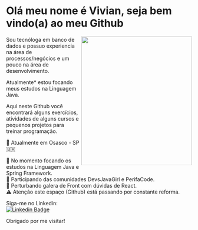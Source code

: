 # Olá meu nome é Vivian, seja bem vindo(a) ao meu Github

<img align="right" width="300" height="350" src="https://i.imgur.com/rRds9mZ.png">
 
Sou tecnóloga em banco de dados e possuo experiencia na área de processos/negócios e um pouco na área de desenvolvimento.

Atualmente* estou focando meus estudos na Linguagem Java.

Aqui neste Github você encontrará alguns exercícios, atividades de alguns cursos e pequenos projetos para treinar programação.

<p align="left">

:round_pushpin: Atualmente em Osasco - SP 🇧🇷 <br>
<!--🔭 Atualmente trabalhando na Invillia <br> -->
:book: No momento focando os estudos na Linguagem Java e Spring Framework. <br>
:information_desk_person: Participando das comunidades DevsJavaGirl e PerifaCode.<br>
🤔 Perturbando galera de Front com dúvidas de React. <br>
:warning: Atenção este espaço (Github) está passando por constante reforma. <br>

</p>

Siga-me no Linkedin: <br>
[![Linkedin Badge](https://img.shields.io/badge/-LinkedIn-blue?style=flat-square&logo=Linkedin&logoColor=white&link=https://www.linkedin.com/in/vivianbarbosareis)](https://www.linkedin.com/in/vivianbarbosareis)

Obrigado por me visitar!
<!--
**vivianreis/vivianreis** is a ✨ _special_ ✨ repository because its `README.md` (this file) appears on your GitHub profile.

Here are some ideas to get you started:

- 🔭 I’m currently working on ...
- 🌱 I’m currently learning ...
- 👯 I’m looking to collaborate on ...
- 🤔 I’m looking for help with ...
- 💬 Ask me about ...
- 📫 How to reach me: ...
- 😄 Pronouns: ...
- ⚡ Fun fact: ...
-->
